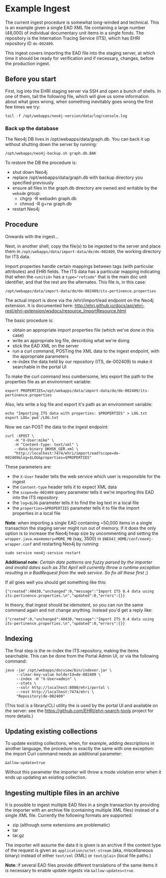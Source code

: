 # Example Ingest

The current ingest procedure is somewhat long-winded and technical. This is an example
given a single EAD XML file containing a large number (48,000) of individual documentary
unit items in a single fonds. The repository is the Internation Tracing Service (ITS),
which has EHRI repository ID `de-002409`.

This ingest covers importing the EAD file into the staging server, at which time it
should be ready for verification and if necessary, changes, before the production
ingest.

## Before you start

First, log into the EHRI staging server via SSH and open a bunch of shells.
In one of them, tail the following file, which will give us some information
about what goes wrong, when something inevitably goes wrong the first few times
we try:

    tail -f /opt/webapps/neo4j-version/data/log/console.log

### Back up the database

The Neo4j DB lives in /opt/webapps/data/graph.db. You can back it up without shutting 
down the server by running:

    /opt/webapps/neo4j-backup.sh graph.db.BAK

To restore the DB the procedure is:
 - shut down Neo4j
 - replace /opt/webapps/data/graph.db with backup directory you specified previously
 - ensure all files in the graph.db directory are owned and writable by the `webadm` group:
    - chgrp -R webadm graph.db
    - chmod -R g+rw graph.db
 - restart Neo4j

## Procedure

Onwards with the ingest...

Next, in another shell, copy the file(s) to be ingested to the server and place them
in `/opt/webapps/data/import-data/de/de-002409`, the working directory for ITS data.

Import properties handle certain mappings between tags (with particular attributes)
and EHRI fields. The ITS data has a particular mapping indicating that when the
`<unitid>` has a `type="refcode"` that is the main doc unit identifier, and that the
rest are the alternates. This file is, in this case:

    /opt/webapps/data/import-data/de/de-002409/its-pertinence.properties

The actual import is done via the /ehri/import/ead endpoint on the Neo4j extension. It is
documented here: http://ehri.github.io/docs/api/ehri-rest/ehri-extension/wsdocs/resource_ImportResource.html

The basic procedure is:

 - obtain an appropriate import properties file (which we've done in this case)
 - write an appropriate log file, describing what we're doing
 - stick the EAD XML on the server
 - run a curl command, POSTing the XML data to the ingest endpoint, with
   the appropriate parameters
 - re-index the data held by our repository (ITS, de-002409) to make it
   searchable in the portal UI

To make the curl command less cumbersome, lets export the path to the properties
file as an environment variable:

    export PROPERTIES=/opt/webapps/data/import-data/de/de-002409/its-pertinence.properties

Also, lets write a log file and export it's path as an environment variable:

    echo "Importing ITS data with properties: $PROPERTIES" > LOG.txt
    export LOG=`pwd`/LOG.txt

Now we can POST the data to the ingest endpoint:

    curl -XPOST \
        -H "X-User:mike" \
        -H "Content-type: text/xml" \
        --data-binary @KHSK_GER.xml \
        "http://localhost:7474/ehri/import/ead?scope=de-002409&log=$LOG&properties=$PROPERTIES"

These parameters are:

 - the `X-User` header tells the web service which user is responsible for the ingest
 - the `Content-type` header tells it to expect XML data
 - the `scope=de-002409` query parameter tells it we're importing this EAD into
   the ITS repository
 - the `log=$LOG` parameter tells it to find the log text in a local file
 - the `properties=$PROPERTIES` parameter tells it to file the import properties
   in a local file

**Note**: when importing a single EAD containing ~50,000 items in a single transaction the
staging server might run out of memory. If it does the only option is to increase the
Neo4j heap size  by uncommenting and setting the `wrapper.java.maxmemory=MORE_MB` (say,
 3500) in `$NEO4J_HOME/conf/neo4j-wrapper.conf` and restarting Neo4j by running:

    sudo service neo4j-service restart

**Additional note**: _Certain date patterns are fuzzy parsed by the importer and invalid
dates such as 31st April will currently throw a runtime exception resulting in a BadRequest
from the web service. So fix all these first_ ;)

If all goes well you should get something like this:

    {"created":48430,"unchanged":0,"message":"Import ITS 0.4 data using its-pertinence.properties.\n","updated":0,"errors":{}}

In theory, that ingest should be idemotent, so you can run the same command again and not change anything. Instead you'd
get a reply like:

    {"created":0,"unchanged":48430,"message":"Import ITS 0.4 data using its-pertinence.properties.\n","updated":0,"errors":{}}

## Indexing

The final step is the re-index the ITS repository, making the items searchable. This can be done
from the Portal Admin UI, or via the following command:

    java -jar /opt/webapps/docview/bin/indexer.jar \
         --clear-key-value holderId=de-002409 \
         --index -H "X-User=admin" \
         --stats \
         --solr http://localhost:8080/ehri/portal \
         --rest http://localhost:7474/ehri \
         "Repository|de-002409"

(This tool is a library/CLI utility the is used by the portal UI and available on the server: see
the https://github.com/EHRI/ehri-search-tools project for more details.)

## Updating existing collections

To update existing collections, when, for example, adding descriptions in another language, the
procedure is exactly the same with one exception: the import Curl command needs an additional 
parameter:

    &allow-update=true

Without this parameter the importer will throw a mode violation error when it ends up updating
an existing collection.

## Ingesting multiple files in an archive

It is possible to ingest multiple EAD files in a single transaction by providing the importer
with an archive file (containing multiple XML files) instead of a single XML file. Currently
the following formats are supported:

 - zip (although some extensions are problematic)
 - tar
 - tar.gz

The importer will assume the data it is given is an archive if the content type of the
request is given as `application/octet-stream` (aka, miscellaneous binary) instead of
either `text/xml` (XML) or `text/plain` (local file paths.)

**Note**: if several EAD files provide different translations of the same items it is
necessary to enable update ingests via `&allow-updates=true`.